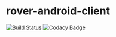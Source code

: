 # rover-android-client

[![Build Status](https://travis-ci.org/dasfoo/rover-android-client.svg?branch=master)](https://travis-ci.org/dasfoo/rover-android-client)
[![Codacy Badge](https://api.codacy.com/project/badge/Grade/f09a64529bb8453983050e26680f4b91)](https://www.codacy.com/app/dot-doom/rover-android-client?utm_source=github.com&amp;utm_medium=referral&amp;utm_content=dasfoo/rover-android-client&amp;utm_campaign=Badge_Grade)
